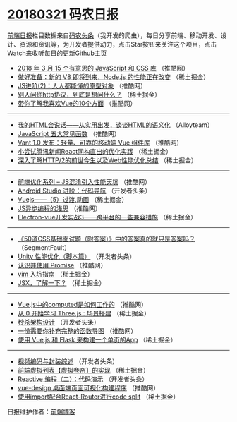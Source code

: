 # [20180321 码农日报](https://toutiao.qdkfweb.cn/date/2018/03/21)

[前端日报](https://qdkfweb.cn/c/news)栏目数据来自[码农头条](https://toutiao.qdkfweb.cn/)（我开发的爬虫），每日分享前端、移动开发、设计、资源和资讯等，为开发者提供动力，点击Star按钮来关注这个项目，点击Watch来收听每日的更新[Github主页](https://github.com/kujian/frontendDaily)
* [2018 年 3 月 15 个有意思的 JavaScript 和 CSS 库](https://toutiao.qdkfweb.cn/67876.html) （推酷网）
* [做好准备：新的 V8 即将到来，Node.js 的性能正在改变](https://toutiao.qdkfweb.cn/67911.html) （稀土掘金）
* [JS进阶(2)：人人都能懂的原型对象](https://toutiao.qdkfweb.cn/67875.html) （推酷网）
* [别人问你http协议，到底是想问什么？](https://toutiao.qdkfweb.cn/67796.html) （稀土掘金）
* [带你了解我喜欢Vue的10个方面](https://toutiao.qdkfweb.cn/67870.html) （推酷网）

***
* [我的HTML会说话——从实用出发，谈谈HTML的语义化](https://toutiao.qdkfweb.cn/67898.html) （Alloyteam）
* [JavaScript 五大常见函数](https://toutiao.qdkfweb.cn/67866.html) （推酷网）
* [Vant 1.0 发布：轻量、可靠的移动端 Vue 组件库](https://toutiao.qdkfweb.cn/67873.html) （推酷网）
* [小尝试腾讯新闻React同构直出的优化实践](https://toutiao.qdkfweb.cn/67916.html) （稀土掘金）
* [深入了解HTTP/2的前世今生以及Web性能优化总结](https://toutiao.qdkfweb.cn/67912.html) （稀土掘金）

***
* [前端优化系列 &#8211; JS混淆引入性能天坑](https://toutiao.qdkfweb.cn/67872.html) （推酷网）
* [Android Studio 进阶：代码导航](https://toutiao.qdkfweb.cn/67812.html) （开发者头条）
* [Vuejs——（5）过渡,动画](https://toutiao.qdkfweb.cn/67906.html) （稀土掘金）
* [JS异步编程的浅思](https://toutiao.qdkfweb.cn/67867.html) （推酷网）
* [Electron-vue开发实战3——跨平台的一些兼容措施](https://toutiao.qdkfweb.cn/67899.html) （稀土掘金）

***
* [《50道CSS基础面试题（附答案）》中的答案真的就只是答案吗？](https://toutiao.qdkfweb.cn/67783.html) （SegmentFault）
* [Unity 性能优化（脚本篇）](https://toutiao.qdkfweb.cn/67813.html) （开发者头条）
* [认识并使用 Promise](https://toutiao.qdkfweb.cn/67862.html) （推酷网）
* [vim 入坑指南](https://toutiao.qdkfweb.cn/67788.html) （稀土掘金）
* [JSX，了解一下？](https://toutiao.qdkfweb.cn/67900.html) （稀土掘金）

***
* [Vue.js中的computed是如何工作的](https://toutiao.qdkfweb.cn/67863.html) （推酷网）
* [从 0 开始学习 Three.js : 场景搭建](https://toutiao.qdkfweb.cn/67799.html) （稀土掘金）
* [秒杀架构设计](https://toutiao.qdkfweb.cn/67808.html) （开发者头条）
* [一份需要你补充完整的函数导图](https://toutiao.qdkfweb.cn/67877.html) （推酷网）
* [使用 Vue.js 和 Flask 来构建一个单页的App](https://toutiao.qdkfweb.cn/67795.html) （稀土掘金）

***
* [视频编码与封装综述](https://toutiao.qdkfweb.cn/67821.html) （开发者头条）
* [前端虚拟列表【虚拟卷帘】的实现](https://toutiao.qdkfweb.cn/67800.html) （稀土掘金）
* [Reactive 编程（二）：代码演示](https://toutiao.qdkfweb.cn/67822.html) （开发者头条）
* [vue-design 桌面端页面可视化构建程序](https://toutiao.qdkfweb.cn/67860.html) （推酷网）
* [使用import配合React-Router进行code split](https://toutiao.qdkfweb.cn/67903.html) （稀土掘金）

日报维护作者：[前端博客](https://qdkfweb.cn/) 